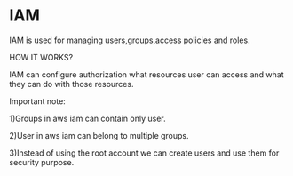 
# IAM
IAM is used for managing users,groups,access policies and roles.

HOW IT WORKS?

IAM can configure authorization what resources user can access and what they can do with those resources.

Important note:

1)Groups in aws iam can contain only user.

2)User in aws iam can belong to multiple groups.

3)Instead of using the root account we can create users and use them for security purpose.

